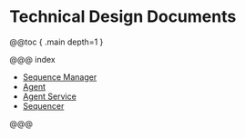 # Technical Design Documents

@@toc { .main depth=1 }

@@@ index

* [Sequence Manager](sequencemanager/index.md)
* [Agent](agent/agent.md)
* [Agent Service](agentservice/agent-service.md)
* [Sequencer](sequencer/index.md)

@@@
